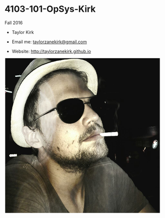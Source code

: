# 4103-101-OpSys-Kirk
Fall 2016
* Taylor Kirk

* Email me: taylorzanekirk@gmail.com

* Website: http://taylorzanekirk.github.io

![alt text](https://github.com/TaylorZaneKirk/4663-Cryptology-TaylorKirk/blob/master/534824_10201850409045327_1428465012_n.jpg?raw=true)
